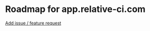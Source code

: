 # Roadmap for app.relative-ci.com

[Add issue / feature request](https://github.com/relative-ci/roadmap/issues/new)
